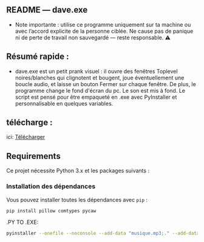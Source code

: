 ## README — dave.exe
- Note importante : utilise ce programme uniquement sur ta machine ou avec l’accord explicite de la personne ciblée. Ne cause pas de panique ni de perte de travail non sauvegardé — reste responsable. ⚠️

## Résumé rapide :
- dave.exe est un petit prank visuel : il ouvre des fenêtres Toplevel noires/blanches qui clignotent et bougent, joue éventuellement une boucle audio, et laisse un bouton Fermer sur chaque fenêtre. De plus, le programme change le fond d'écran du pc. Le son est mis à fond. Le script est pensé pour être empaqueté en .exe avec PyInstaller et personnalisable en quelques variables.

## télécharge : 
ici: [Télécharger](https://www.mediafire.com/file/5h1jfq2mkyry95s/dave_land.exe/file)

## Requirements

Ce projet nécessite Python 3.x et les packages suivants :

### Installation des dépendances

Vous pouvez installer toutes les dépendances avec `pip` :

```bash
pip install pillow comtypes pycaw
```
.PY TO .EXE:
```bash
pyinstaller --onefile --noconsole --add-data "musique.mp3;." --add-data "musique2.mp3;." --add-data "prank.jpg;." --icon=icone.ico main.py 


